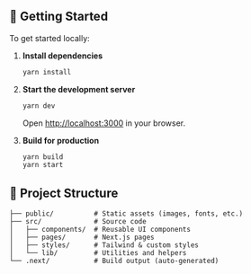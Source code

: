


## 🚀 Getting Started

To get started locally:

1. **Install dependencies**

   ```sh
   yarn install
   ```

2. **Start the development server**

   ```sh
   yarn dev
   ```

   Open [http://localhost:3000](http://localhost:3000) in your browser.

3. **Build for production**

   ```sh
   yarn build
   yarn start
   ```

## 🧠 Project Structure

```
├── public/          # Static assets (images, fonts, etc.)
├── src/             # Source code
│   ├── components/  # Reusable UI components
│   ├── pages/       # Next.js pages
│   ├── styles/      # Tailwind & custom styles
│   └── lib/         # Utilities and helpers
└── .next/           # Build output (auto-generated)
```
